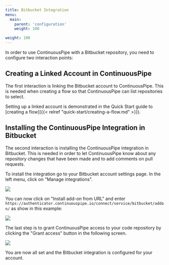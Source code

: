 ```yaml
---
title: Bitbucket Integration
menu:
  main:
    parent: 'configuration'
    weight: 100

weight: 100
---
```

In order to use ContinuousPipe with a Bitbucket repository, you need to configure two interaction points: 

## Creating a Linked Account in ContinuousPipe

The first interaction is linking the Bitbucket account to ContinuousPipe. This is needed when creating a flow so that ContinuousPipe can list repositories to select. 

Setting up a linked account is demonstrated in the Quick Start guide to [creating a flow]({{< relref "quick-start/creating-a-flow.md" >}}).

## Installing the ContinuousPipe Integration in Bitbucket

The second interaction is installing the ContinuousPipe integration in Bitbucket. This is needed in order to let ContinuousPipe know about any repository changes that have been made and to add comments on pull requests.

To install the integration go to your Bitbucket account settings page. In the left menu, click on "Manage integrations".

![](/images/configuration/bitbucket-settings-menu.png)

You can now click on "Install add-on from URL" and enter `https://authenticator.continuouspipe.io/connect/service/bitbucket/addon/` as show in this example:

![](/images/configuration/bitbucket-addon-install.png)

The last step is to grant ContinuousPipe access to your code repository by clicking the "Grant access" button in the following screen.

![](/images/configuration/bitbucket-grant-access-popup.png)

You are now all set and the Bitbucket integration is configured for your account.
